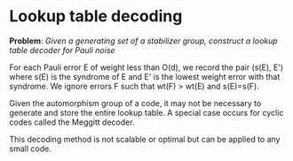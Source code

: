 # Lookup table decoding

**Problem**: *Given a generating set of a stabilizer group, construct a lookup table decoder for Pauli noise*

For each Pauli error E of weight less than O(d), we record the pair (s(E), E') where s(E) is the syndrome of E and E' is the lowest weight error with that syndrome. We ignore errors F such that wt(F) > wt(E) and s(E)=s(F).

Given the automorphism group of a code, it may not be necessary to generate and store the entire lookup table. A special case occurs for cyclic codes called the Meggitt decoder.

This decoding method is not scalable or optimal but can be applied to any small code.